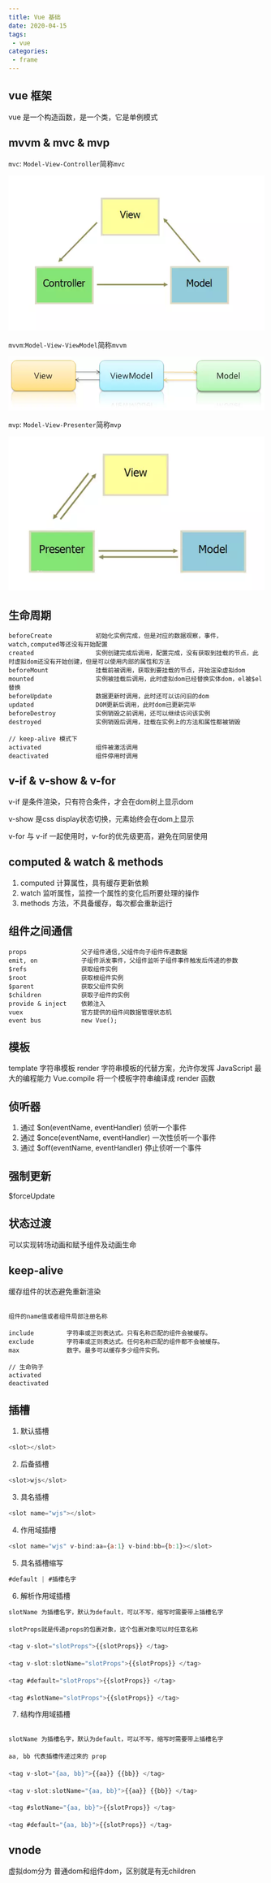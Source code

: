 ```yaml
---
title: Vue 基础
date: 2020-04-15
tags:
 - vue
categories:
 - frame
---
```


## vue 框架

vue 是一个构造函数，是一个类，它是单例模式

## mvvm & mvc & mvp

`mvc`: `Model-View-Controller`简称`mvc`

![image](./images/15226743-7b9ec190c760b7a8.png)

`mvvm`:`Model-View-ViewModel`简称`mvvm`

![image](./images/15226743-1b2adc4a66e12c6e.png)

`mvp`: `Model-View-Presenter`简称`mvp`

![image](./images/15226743-cc8ce0ab83777e7a.png)

## 生命周期

```api
beforeCreate            初始化实例完成，但是对应的数据观察，事件，watch,computed等还没有开始配置            
created                 实例创建完成后调用，配置完成，没有获取到挂载的节点，此时虚拟dom还没有开始创建，但是可以使用内部的属性和方法
beforeMount             挂载前被调用，获取到要挂载的节点，开始渲染虚拟dom
mounted                 实例被挂载后调用，此时虚拟dom已经替换实体dom，el被$el替换
beforeUpdate            数据更新时调用，此时还可以访问旧的dom
updated                 DOM更新后调用，此时dom已更新完毕
beforeDestroy           实例销毁之前调用，还可以继续访问该实例
destroyed               实例销毁后调用，挂载在实例上的方法和属性都被销毁

// keep-alive 模式下
activated               组件被激活调用
deactivated             组件停用时调用
```

## v-if & v-show & v-for

v-if 是条件渲染，只有符合条件，才会在dom树上显示dom

v-show 是css display状态切换，元素始终会在dom上显示

v-for 与 v-if 一起使用时，v-for的优先级更高，避免在同层使用

## computed & watch & methods

1. computed 计算属性，具有缓存更新依赖
2. watch    监听属性，监控一个属性的变化后所要处理的操作
3. methods  方法，不具备缓存，每次都会重新运行

## 组件之间通信

```api
props               父子组件通信,父组件向子组件传递数据
emit, on            子组件派发事件，父组件监听子组件事件触发后传递的参数
$refs               获取组件实例
$root               获取根组件实例
$parent             获取父组件实例
$children           获取子组件的实例
provide & inject    依赖注入
vuex                官方提供的组件间数据管理状态机
event bus           new Vue();
```

## 模板

template            字符串模板
render              字符串模板的代替方案，允许你发挥 JavaScript 最大的编程能力
Vue.compile         将一个模板字符串编译成 render 函数

## 侦听器

1. 通过 $on(eventName, eventHandler) 侦听一个事件
2. 通过 $once(eventName, eventHandler) 一次性侦听一个事件
3. 通过 $off(eventName, eventHandler) 停止侦听一个事件

## 强制更新

$forceUpdate

## 状态过渡

可以实现转场动画和赋予组件及动画生命

## keep-alive

缓存组件的状态避免重新渲染

```api

组件的name值或者组件局部注册名称

include         字符串或正则表达式。只有名称匹配的组件会被缓存。 
exclude         字符串或正则表达式。任何名称匹配的组件都不会被缓存。
max             数字。最多可以缓存多少组件实例。

// 生命钩子
activated
deactivated
```

## 插槽

1. 默认插槽

```js
<slot></slot>
```

2. 后备插槽

```js
<slot>wjs</slot>
```

3. 具名插槽

```js
<slot name="wjs"></slot>
```

4. 作用域插槽

```js
<slot name="wjs" v-bind:aa={a:1} v-bind:bb={b:1}></slot>
```

5. 具名插槽缩写

```js
#default | #插槽名字
```

6. 解析作用域插槽

```js
slotName 为插槽名字，默认为default，可以不写，缩写时需要带上插槽名字

slotProps就是传递props的包裹对象，这个包裹对象可以时任意名称

<tag v-slot="slotProps">{{slotProps}} </tag>

<tag v-slot:slotName="slotProps">{{slotProps}} </tag>

<tag #default="slotProps">{{slotProps}} </tag>

<tag #slotName="slotProps">{{slotProps}} </tag>
```

7. 结构作用域插槽

```js

slotName 为插槽名字，默认为default，可以不写，缩写时需要带上插槽名字

aa, bb 代表插槽传递过来的 prop

<tag v-slot="{aa, bb}">{{aa}} {{bb}} </tag>

<tag v-slot:slotName="{aa, bb}">{{aa}} {{bb}} </tag>

<tag #slotName="{aa, bb}">{{slotProps}} </tag>

<tag #default="{aa, bb}">{{slotProps}} </tag>

```

## vnode

虚拟dom分为 普通dom和组件dom，区别就是有无children